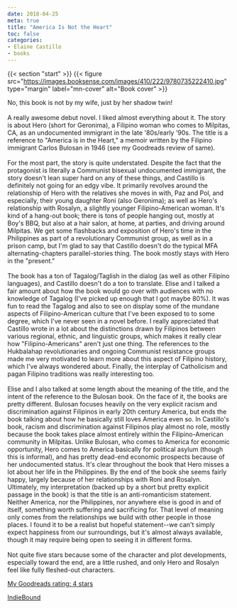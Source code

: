 ```yaml
---
date: 2018-04-25
meta: true
title: "America Is Not the Heart"
toc: false
categories:
- Elaine Castillo
- books
---
```


{{< section "start" >}}
{{< figure src="https://images.booksense.com/images/410/222/9780735222410.jpg" type="margin" label="mn-cover" alt="Book cover" >}}

No, this book is not by my wife, just by her shadow twin!<br /><br />A really awesome debut novel. I liked almost everything about it. The story is about Hero (short for Geronima), a Filipino woman who comes to Milpitas, CA, as an undocumented immigrant in the late '80s/early '90s. The title is a reference to "America is in the Heart," a memoir written by the Filipino immigrant Carlos Bulosan in 1946 (see my Goodreads review of same). <br /><br />For the most part, the story is quite understated. Despite the fact that the protagonist is literally a Communist bisexual undocumented immigrant, the story doesn't lean super hard on any of these things, and Castillo is definitely not going for an edgy vibe. It primarily revolves around the relationship of Hero with the relatives she moves in with, Paz and Pol, and especially, their young daughter Roni (also Geronima); as well as Hero's relationship with Rosalyn, a slightly younger Filipino-American woman. It's kind of a hang-out book; there is tons of people hanging out, mostly at Boy's BBQ, but also at a hair salon, at home, at parties, and driving around Milpitas. We get some flashbacks and exposition of Hero's time in the Philippines as part of a revolutionary Communist group, as well as in a prison camp, but I'm glad to say that Castillo doesn't do the typical MFA alternating-chapters parallel-stories thing. The book mostly stays with Hero in the "present."<br /><br />The book has a ton of Tagalog/Taglish in the dialog (as well as other Filipino languages), and Castillo doesn't do a ton to translate. Elise and I talked a fair amount about how the book would go over with audiences with no knowledge of Tagalog (I've picked up enough that I got maybe 80%). It was fun to read the Tagalog and also to see on display some of the mundane aspects of Filipino-American culture that I've been exposed to to some degree, which I've never seen in a novel before. I really appreciated that Castillo wrote in a lot about the distinctions drawn by Filipinos between various regional, ethnic, and linguistic groups, which makes it really clear how "Filipino-Americans" aren't just one thing. The references to the Hukbalahap revolutionaries and ongoing Communist resistance groups made me very motivated to learn more about this aspect of Filipino history, which I've always wondered about. Finally, the interplay of Catholicism and pagan Filipino traditions was really interesting too.<br /><br />Elise and I also talked at some length about the meaning of the title, and the intent of the reference to the Bulosan book. On the face of it, the books are pretty different. Bulosan focuses heavily on the very explicit racism and discrimination against Filipinos in early 20th century America, but ends the book talking about how he basically still loves America even so. In Castillo's book, racism and discrimination against Filipinos play almost no role, mostly because the book takes place almost entirely within the Filipino-American community in Milpitas. Unlike Bulosan, who comes to America for economic opportunity, Hero comes to America basically for political asylum (though this is informal), and has pretty dead-end economic prospects because of her undocumented status. It's clear throughout the book that Hero misses a lot about her life in the Philippines. By the end of the book she seems fairly happy, largely because of her relationships with Roni and Rosalyn. Ultimately, my interpretation (backed up by a short but pretty explicit passage in the book) is that the title is an anti-romanticism statement. Neither America, nor the Philippines, nor anywhere else is good in and of itself, something worth suffering and sacrificing for. That level of meaning only comes from the relationships we build with other people in those places. I found it to be a realist but hopeful statement--we can't simply expect happiness from our surroundings, but it's almost always available, though it may require being open to seeing it in different forms.<br /><br />Not quite five stars because some of the character and plot developments, especially toward the end, are a little rushed, and only Hero and Rosalyn feel like fully fleshed-out characters.

[My Goodreads rating: 4 stars](https://www.goodreads.com/review/show/2368530062)  

[IndieBound](https://www.indiebound.org/book/9780735222410)
